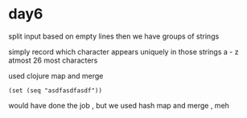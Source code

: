 # day6

split input based on empty lines
then we have groups of strings

simply record which character appears uniquely in those strings a - z
atmost 26 most characters

used clojure map and merge
```
(set (seq "asdfasdfasdf"))
```

would have done the job , but we used hash map and merge , meh



